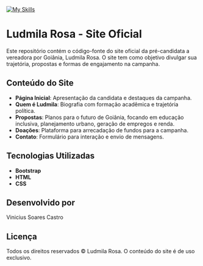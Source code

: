 [![My Skills](https://skillicons.dev/icons?i=css,html,github,git,vscode,figmar&perline=3)](https://skillicons.dev)

# Ludmila Rosa - Site Oficial

Este repositório contém o código-fonte do site oficial da pré-candidata a vereadora por Goiânia, Ludmila Rosa. O site tem como objetivo divulgar sua trajetória, propostas e formas de engajamento na campanha.

## Conteúdo do Site

- **Página Inicial**: Apresentação da candidata e destaques da campanha.
- **Quem é Ludmila**: Biografia com formação acadêmica e trajetória política.
- **Propostas**: Planos para o futuro de Goiânia, focando em educação inclusiva, planejamento urbano, geração de empregos e renda.
- **Doações**: Plataforma para arrecadação de fundos para a campanha.
- **Contato**: Formulário para interação e envio de mensagens.

## Tecnologias Utilizadas

- **Bootstrap**
- **HTML**
- **CSS**

## Desenvolvido por

Vinicius Soares Castro

## Licença

Todos os direitos reservados © Ludmila Rosa. O conteúdo do site é de uso exclusivo.
